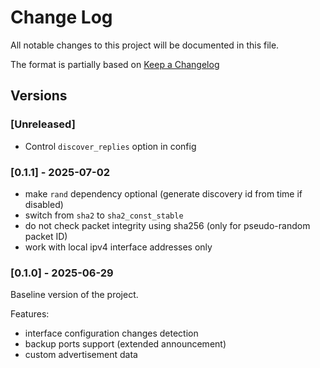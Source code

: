 # Change Log
All notable changes to this project will be documented in this file.

The format is partially based on [Keep a Changelog](http://keepachangelog.com/)

## Versions
### [Unreleased]
- Control `discover_replies` option in config

### [0.1.1] - 2025-07-02
- make `rand` dependency optional (generate discovery id from time if disabled)
- switch from `sha2` to `sha2_const_stable`
- do not check packet integrity using sha256 (only for pseudo-random packet ID)
- work with local ipv4 interface addresses only

### [0.1.0] - 2025-06-29

Baseline version of the project.

Features:
- interface configuration changes detection
- backup ports support (extended announcement)
- custom advertisement data